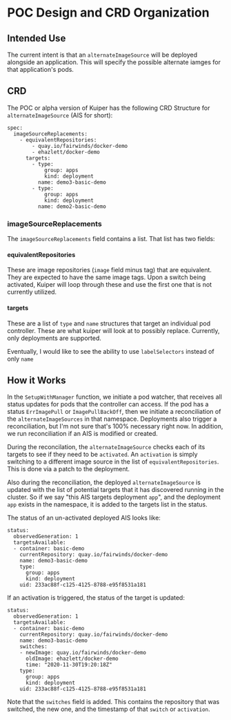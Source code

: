 # POC Design and CRD Organization

## Intended Use

The current intent is that an `alternateImageSource` will be deployed alongside an application. This will specify the possible alternate iamges for that application's pods.

## CRD

The POC or alpha version of Kuiper has the following CRD Structure for `alternateImageSource` (AIS for short):

```
spec:
  imageSourceReplacements:
    - equivalentRepositories:
        - quay.io/fairwinds/docker-demo
        - ehazlett/docker-demo
      targets:
        - type:
            group: apps
            kind: deployment
          name: demo3-basic-demo
        - type:
            group: apps
            kind: deployment
          name: demo2-basic-demo
```

### imageSourceReplacements

The `imageSourceReplacements` field contains a list. That list has two fields:

#### equivalentRepositories

These are image repositories (`image` field minus tag) that are equivalent. They are expected to have the same image tags. Upon a switch being activated, Kuiper will loop through these and use the first one that is not currently utilized.

#### targets

These are a list of `type` and `name` structures that target an individual pod controller. These are what kuiper will look at to possibly replace. Currently, only deployments are supported.

Eventually, I would like to see the ability to use `labelSelectors` instead of only `name`

## How it Works

In the `SetupWithManager` function, we initiate a pod watcher, that receives all status updates for pods that the controller can access. If the pod has a status `ErrImagePull` or `ImagePullBackOff`, then we initiate a reconciliation of the `alternateImageSources` in that namespace. Deployments also trigger a reconciliation, but I'm not sure that's 100% necessary right now. In addition, we run reconciliation if an AIS is modified or created.

During the reconcilation, the `alternateImageSource` checks each of its targets to see if they need to be `activated`. An `activation` is simply switching to a different image source in the list of `equivalentRepositories`. This is done via a patch to the deployment.

Also during the reconciliation, the deployed `alternateImageSource` is updated with the list of potential targets that it has discovered running in the cluster. So if we say "this AIS targets deployment `app`", and the deployment `app` exists in the namespace, it is added to the targets list in the status.

The status of an un-activated deployed AIS looks like:

```
status:
  observedGeneration: 1
  targetsAvailable:
  - container: basic-demo
    currentRepository: quay.io/fairwinds/docker-demo
    name: demo3-basic-demo
    type:
      group: apps
      kind: deployment
    uid: 233ac88f-c125-4125-8788-e95f8531a181
```

If an activation is triggered, the status of the target is updated:

```
status:
  observedGeneration: 1
  targetsAvailable:
  - container: basic-demo
    currentRepository: quay.io/fairwinds/docker-demo
    name: demo3-basic-demo
    switches:
    - newImage: quay.io/fairwinds/docker-demo
      oldImage: ehazlett/docker-demo
      time: "2020-11-30T19:20:18Z"
    type:
      group: apps
      kind: deployment
    uid: 233ac88f-c125-4125-8788-e95f8531a181
```

Note that the `switches` field is added. This contains the repository that was switched, the new one, and the timestamp of that `switch` or `activation`.
